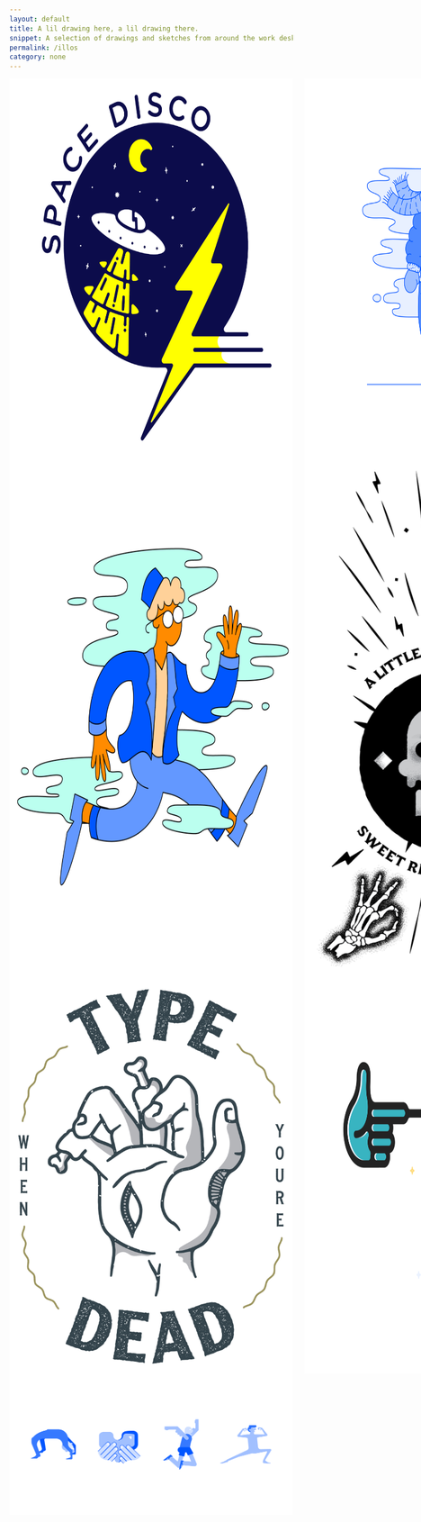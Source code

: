 ```yaml
---
layout: default
title: A lil drawing here, a lil drawing there.
snippet: A selection of drawings and sketches from around the work desk and sketchbook.
permalink: /illos
category: none
---
```


<div class="container">
<div class="row">
  <div class="four columns">
    <img src="/assets/illos/space-disco.png"  alt="space disco"/>
    <img src="/assets/illos/01.png" alt="blackout vr">
    <img src="/assets/illos/cultureworks-postcard.png" />
    <img src="/assets/illos/03.png" alt="polosko">
    <img src="/assets/illos/05.png" alt="rwd">
    <img src="/assets/illos/07.png" alt="vsba">
    <img src="/assets/illos/09.png" alt="carytown-cupcakes">


  </div>
  <div class="four columns">
    <img src="/assets/illos/bellhop.png" alt="leaping bellhop" />
    <img src="/assets/illos/skullboy.png" alt="skullboy" />
    <img src="/assets/illos/04.png" alt="hagmaier">
    <img src="/assets/illos/08.png" alt="frostbite 15k">
    <img src="/assets/illos/10.png" alt="moto declassified">
    <img src="/assets/illos/hatian-fight-song.jpg" alt="carytown-cupcakes">

  </div>
  <div class="four columns">
    <img src="/assets/illos/type-dead.png"  alt="type when ur ded"/>
    <img src="/assets/illos/finger-gun.png" alt="finger gun" />
    <img src="/assets/illos/06.png" alt="jasper">
    <img src="/assets/illos/11.png" alt="carytown-cupcakes">
    <img src="/assets/illos/13.png" alt="carytown-cupcakes">
  </div>
  <img src="/assets/illos/12.png" alt="carytown-cupcakes">
</div>
</div>
